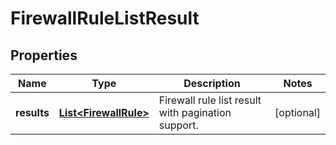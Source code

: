 # FirewallRuleListResult

## Properties
Name | Type | Description | Notes
------------ | ------------- | ------------- | -------------
**results** | [**List&lt;FirewallRule&gt;**](FirewallRule.md) | Firewall rule list result with pagination support. |  [optional]
